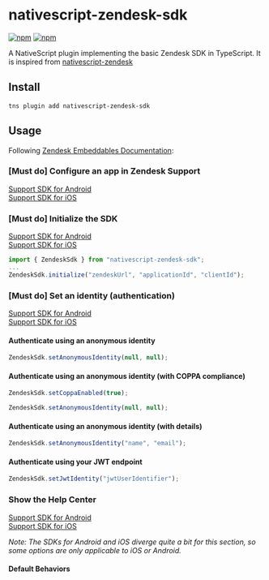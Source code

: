 # nativescript-zendesk-sdk
[![npm](https://img.shields.io/npm/v/nativescript-zendesk-sdk.svg)](https://www.npmjs.com/package/nativescript-localize)
[![npm](https://img.shields.io/npm/dt/nativescript-zendesk-sdk.svg?label=npm%20downloads)](https://www.npmjs.com/package/nativescript-localize)

A NativeScript plugin implementing the basic Zendesk SDK in TypeScript.
It is inspired from [nativescript-zendesk](https://github.com/sitefinitysteve/nativescript-zendesk)

## Install
```shell
tns plugin add nativescript-zendesk-sdk
```

## Usage

Following [Zendesk Embeddables Documentation](https://developer.zendesk.com/embeddables):

### [Must do] Configure an app in Zendesk Support
[Support SDK for Android](https://developer.zendesk.com/embeddables/docs/android/configure_an_app)  
[Support SDK for iOS](https://developer.zendesk.com/embeddables/docs/ios/configure_an_app)

### [Must do] Initialize the SDK
[Support SDK for Android](https://developer.zendesk.com/embeddables/docs/android/initialize_sdk)  
[Support SDK for iOS](https://developer.zendesk.com/embeddables/docs/ios/initialize_sdk)
```typescript
import { ZendeskSdk } from "nativescript-zendesk-sdk";
...
ZendeskSdk.initialize("zendeskUrl", "applicationId", "clientId");
```
### [Must do] Set an identity (authentication)
[Support SDK for Android](https://developer.zendesk.com/embeddables/docs/android/set_an_identity)  
[Support SDK for iOS](https://developer.zendesk.com/embeddables/docs/ios/set_an_identity)

#### Authenticate using an anonymous identity
```typescript
ZendeskSdk.setAnonymousIdentity(null, null);
```


#### Authenticate using an anonymous identity (with COPPA compliance)
```typescript
ZendeskSdk.setCoppaEnabled(true);

ZendeskSdk.setAnonymousIdentity(null, null);
```

#### Authenticate using an anonymous identity (with details)
```typescript
ZendeskSdk.setAnonymousIdentity("name", "email");
```

#### Authenticate using your JWT endpoint
```typescript
ZendeskSdk.setJwtIdentity("jwtUserIdentifier");
```

### Show the Help Center
[Support SDK for Android](https://developer.zendesk.com/embeddables/docs/android/show_help_center)  
[Support SDK for iOS](https://developer.zendesk.com/embeddables/docs/ios/show_help_center)

_Note:  The SDKs for Android and iOS diverge quite a bit for this section, so some options are only applicable to iOS or Android._

#### Default Behaviors
```typescript

```
